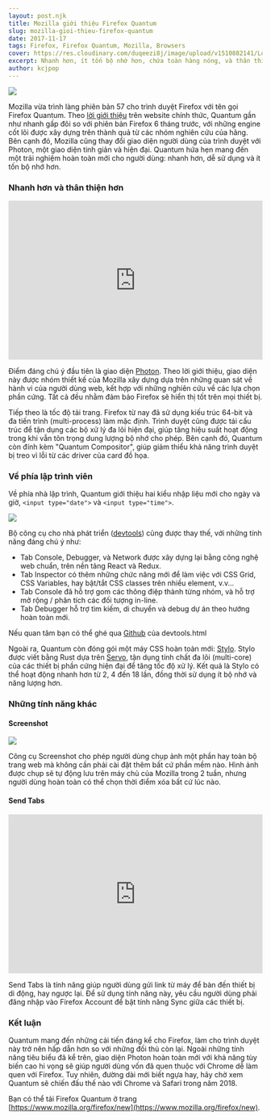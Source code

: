 ```yaml
---
layout: post.njk
title: Mozilla giới thiệu Firefox Quantum
slug: mozilla-gioi-thieu-firefox-quantum
date: 2017-11-17
tags: Firefox, Firefox Quantum, Mozilla, Browsers
cover: https://res.cloudinary.com/duqeezi8j/image/upload/v1510882141/LogoTagline_jumkdh.jpg
excerpt: Nhanh hơn, ít tốn bộ nhớ hơn, chứa toàn hàng nóng, và thân thiện với người sử dụng.
author: kcjpop
---
```


![](https://res.cloudinary.com/duqeezi8j/image/upload/v1510887541/2017.25.09.FFQuantumBeta_Quantum-1400x770_burvbv.jpg)

Mozilla vừa trình làng phiên bản 57 cho trình duyệt Firefox với tên gọi Firefox Quantum. Theo [lời giới thiệu](https://blog.mozilla.org/blog/2017/11/14/introducing-firefox-quantum/) trên website chính thức, Quantum gần như nhanh gấp đôi so với phiên bản Firefox 6 tháng trước, với những engine cốt lõi được xây dựng trên thành quả từ các nhóm nghiên cứu của hãng. Bên cạnh đó, Mozilla cũng thay đổi giao diện người dùng của trình duyệt với Photon, một giao diện tinh giản và hiện đại. Quantum hứa hẹn mang đến một trải nghiệm hoàn toàn mới cho người dùng: nhanh hơn, dễ sử dụng và ít tốn bộ nhớ hơn.

### Nhanh hơn và thân thiện hơn

<iframe width="100%" height="315" src="https://www.youtube.com/embed/n6wiRyKkmKc" frameborder="0" gesture="media" allowfullscreen></iframe>

Điểm đáng chú ý đầu tiên là giao diện [Photon](http://design.firefox.com/photon/welcome.html). Theo lời giới thiệu, giao diện này được nhóm thiết kế của Mozilla xây dựng dựa trên những quan sát về hành vi của người dùng web, kết hợp với những nghiên cứu về các lựa chọn phần cứng. Tất cả đều nhằm đảm bảo Firefox sẽ hiển thị tốt trên mọi thiết bị.

Tiếp theo là tốc độ tải trang. Firefox từ nay đã sử dụng kiếu trúc 64-bit và đa tiến trình (multi-process) làm mặc định. Trình duyệt cũng được tái cấu trúc để tận dụng các bộ xử lý đa lõi hiện đại, giúp tăng hiệu suất hoạt động trong khi vẫn tôn trọng dung lượng bộ nhớ cho phép. Bên cạnh đó, Quantum còn đính kèm "Quantum Compositor", giúp giảm thiểu khả năng trình duyệt bị treo vì lỗi từ các driver của card đồ họa.

### Về phía lập trình viên

Về phía nhà lập trình, Quantum giới thiệu hai kiểu nhập liệu mới cho ngày và giờ, `<input type="date">` và `<input type="time">`.

![](https://res.cloudinary.com/duqeezi8j/image/upload/c_scale,w_300/v1510883687/Screen-Shot-2017-09-19-at-13.27.05_ywzegf.png)

Bộ công cụ cho nhà phát triển ([devtools](https://hacks.mozilla.org/2017/09/developer-edition-devtools-update-now-with-photon-ui/)) cũng được thay thế, với những tính năng đáng chú ý như:

- Tab Console, Debugger, và Network được xây dựng lại bằng công nghệ web chuẩn, trên nền tảng React và Redux.
- Tab Inspector có thêm những chức năng mới để làm việc với CSS Grid, CSS Variables, hay bật/tắt CSS classes trên nhiều element, v.v...
- Tab Console đã hỗ trợ gom các thông điệp thành từng nhóm, và hỗ trợ mở rộng / phân tích các đối tượng in-line.
- Tab Debugger hỗ trợ tìm kiếm, di chuyển và debug dự án theo hướng hoàn toàn mới.

Nếu quan tâm bạn có thể ghé qua [Github](https://github.com/devtools-html) của devtools.html

Ngoài ra, Quantum còn đóng gói một máy CSS hoàn toàn mới: [Stylo](https://hacks.mozilla.org/2017/08/inside-a-super-fast-css-engine-quantum-css-aka-stylo/). Stylo được viết bằng Rust dựa trên [Servo](https://servo.org/), tận dụng tính chất đa lõi (multi-core) của các thiết bị phần cứng hiện đại để tăng tốc độ xử lý. Kết quả là Stylo có thể hoạt động nhanh hơn từ 2, 4 đến 18 lần, đồng thời sử dụng ít bộ nhớ và năng lượng hơn.

### Những tính năng khác

#### Screenshot
![](https://res.cloudinary.com/duqeezi8j/image/upload/v1510886947/Screenshot_Image_2-600x309_obbra2.png)

Công cụ Screenshot cho phép người dùng chụp ảnh một phần hay toàn bộ trang web mà không cần phải cài đặt thêm bất cứ phần mềm nào. Hình ảnh được chụp sẽ tự động lưu trên máy chủ của Mozilla trong 2 tuần, nhưng người dùng hoàn toàn có thể chọn thời điểm xóa bất cứ lúc nào.

#### Send Tabs

<iframe width="100%" height="315" src="https://www.youtube.com/embed/CM40b14i41M" frameborder="0" gesture="media" allowfullscreen></iframe>

Send Tabs là tính năng giúp người dùng gửi link từ máy để bàn đến thiết bị di động, hay ngược lại. Để sử dụng tính năng này, yêu cầu người dùng phải đăng nhập vào Firefox Account để bật tính năng Sync giữa các thiết bị.

### Kết luận

Quantum mang đến những cải tiến đáng kể cho Firefox, làm cho trình duyệt này trở nên hấp dẫn hơn so với những đối thủ còn lại. Ngoài những tính năng tiêu biểu đã kể trên, giao diện Photon hoàn toàn mới với khả năng tùy biến cao hi vọng sẽ giúp người dùng vốn đã quen thuộc với Chrome dễ làm quen với Firefox.  Tuy nhiên, đường dài mới biết ngựa hay, hãy chờ xem Quantum sẽ chiến đấu thế nào với Chrome và Safari trong năm 2018.

Bạn có thể tải Firefox Quantum ở trang [https://www.mozilla.org/firefox/new](https://www.mozilla.org/firefox/new).
